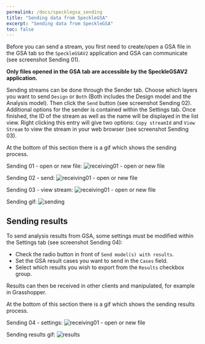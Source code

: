 ```yaml
---
permalink: /docs/specklegsa_sending
title: "Sending data from SpeckleGSA"
excerpt: "Sending data from SpeckleGSA"
toc: false
---
```

Before you can send a stream, you first need to create/open a GSA file in the GSA tab so the `SpeckleGSAV2` application and GSA can communicate (see screenshot Sending 01).

**Only files opened in the GSA tab are accessible by the SpeckleGSAV2 application.**

Sending streams can be done through the Sender tab. Choose which layers you want to send `Design` or `Both` (Both includes the Design model and the Analysis model). Then click the `Send` button (see screenshot Sending 02). Additional options for the sender is contained within the Settings tab. Once finished, the ID of the stream as well as the name will be displayed in the list view. Right clicking this entry will give two options: `Copy streamId` and `View Stream` to view the stream in your web browser  (see screenshot Sending 03).

At the bottom of this section there is a gif which shows the sending process.

Sending 01 - open or new file:
![receiving01 - open or new file]({{site.baseurl}}/assets/images/quick_start/sending01.png)

Sending 02 - send:
![receiving01 - open or new file]({{site.baseurl}}/assets/images/quick_start/sending02.png)

Sending 03 - view stream:
![receiving01 - open or new file]({{site.baseurl}}/assets/images/quick_start/sending03.png)

Sending gif:
![sending]({{site.baseurl}}/assets/images/quick_start/sending.gif)


## Sending results

To send analysis results from GSA, some settings must be modified within the Settings tab (see screenshot Sending 04):
- Check the radio button in front of `Send model(s) with results`.
- Set the GSA result cases you want to send in the `Cases` field.
- Select which results you wish to export from the `Results` checkbox group.

Results can then be received in other clients and manipulated, for example in Grasshopper.

At the bottom of this section there is a gif which shows the sending results process.

Sending 04 - settings:
![receiving01 - open or new file]({{site.baseurl}}/assets/images/quick_start/sending04.png)

Sending results gif:
![results]({{site.baseurl}}/assets/images/quick_start/results.gif)